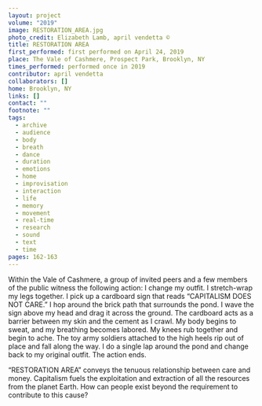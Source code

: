 ```yaml
---
layout: project
volume: "2019"
image: RESTORATION_AREA.jpg
photo_credit: Elizabeth Lamb, april vendetta ©
title: RESTORATION AREA
first_performed: first performed on April 24, 2019
place: The Vale of Cashmere, Prospect Park, Brooklyn, NY
times_performed: performed once in 2019
contributor: april vendetta
collaborators: []
home: Brooklyn, NY
links: []
contact: ""
footnote: ""
tags:
  - archive
  - audience
  - body
  - breath
  - dance
  - duration
  - emotions
  - home
  - improvisation
  - interaction
  - life
  - memory
  - movement
  - real-time
  - research
  - sound
  - text
  - time
pages: 162-163
---
```


Within the Vale of Cashmere, a group of invited peers and a few members of the public witness the following action: I change my outfit. I stretch-wrap my legs together. I pick up a cardboard sign that reads “CAPITALISM DOES NOT CARE.” I hop around the brick path that surrounds the pond. I wave the sign above my head and drag it across the ground. The cardboard acts as a barrier between my skin and the cement as I crawl. My body begins to sweat, and my breathing becomes labored. My knees rub together and begin to ache. The toy army soldiers attached to the high heels rip out of place and fall along the way. I do a single lap around the pond and change back to my original outfit. The action ends.

“RESTORATION AREA” conveys the tenuous relationship between care and money. Capitalism fuels the exploitation and extraction of all the resources from the planet Earth. How can people exist beyond the requirement to contribute to this cause?
